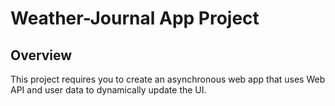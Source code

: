 # Weather-Journal App Project

## Overview
This project requires you to create an asynchronous web app that uses Web API and user data to dynamically update the UI. 

